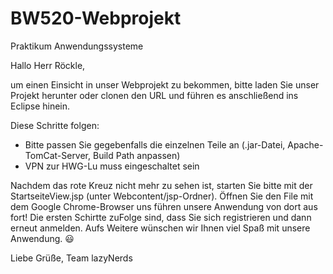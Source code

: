 # BW520-Webprojekt
Praktikum Anwendungssysteme


Hallo Herr Röckle,

um einen Einsicht in unser Webprojekt zu bekommen, bitte laden Sie unser Projekt herunter oder clonen den URL und führen es anschließend ins Eclipse hinein.

Diese Schritte folgen:
- Bitte passen Sie gegebenfalls die einzelnen Teile an (.jar-Datei, Apache-TomCat-Server, Build Path anpassen)
- VPN zur HWG-Lu muss eingeschaltet sein

Nachdem das rote Kreuz nicht mehr zu sehen ist, starten Sie bitte mit der StartseiteView.jsp (unter Webcontent/jsp-Ordner).
Öffnen Sie den File mit dem Google Chrome-Browser uns führen unsere Anwendung von dort aus fort!
Die ersten Schirtte zuFolge sind, dass Sie sich registrieren und dann erneut anmelden. Aufs Weitere wünschen wir Ihnen viel Spaß mit unsere Anwendung. 😃



Liebe Grüße,
Team lazyNerds 
